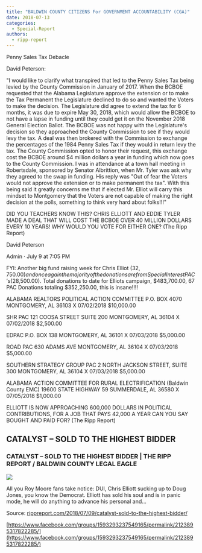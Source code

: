 ```yaml
---
title: "BALDWIN COUNTY CITIZENS For GOVERNMENT ACCOUNTABILITY (CGA)"
date: 2018-07-13
categories: 
  - Special-Report
authors: 
  - ripp-report
---
```


Penny Sales Tax Debacle

David Peterson:

"I would like to clarify what transpired that led to the Penny Sales Tax being levied by the County Commission in January of 2017. When the BCBOE requested that the Alabama Legislature approve the extension or to make the Tax Permanent the Legislature declined to do so and wanted the Voters to make the decision. The Legislature did agree to extend the tax for 6 months, it was due to expire May 30, 2018, which would allow the BCBOE to not have a lapse in funding until they could get it on the November 2018 General Election Ballot. The BCBOE was not happy with the Legislature's decision so they approached the County Commission to see if they would levy the tax. A deal was then brokered with the Commission to exchange the percentages of the 1984 Penny Sales Tax if they would in return levy the tax. The County Commission opted to honor their request, this exchange cost the BCBOE around $4 million dollars a year in funding which now goes to the County Commission. I was in attendance at a town hall meeting in Robertsdale, sponsored by Senator Albrittion, when Mr. Tyler was ask why they agreed to the swap in funding. His reply was "Out of fear the Voters would not approve the extension or to make permanent the tax". With this being said it greatly concerns me that if elected Mr. Elliot will carry this mindset to Montgomery that the Voters are not capable of making the right decision at the polls, something to think very hard about folks!!!"

DID YOU TEACHERS KNOW THIS? CHRIS ELLIOTT AND EDDIE TYLER MADE A DEAL THAT WILL COST THE BCBOE OVER 40 MILLION DOLLARS EVERY 10 YEARS! WHY WOULD YOU VOTE FOR EITHER ONE? (The Ripp Report)

David Peterson

Admin · July 9 at 7:05 PM

FYI: Another big fund raising week for Chris Elliot ($32,750.00) and once again the majority of the donations are from Special Interest PAC’s ($28,500.00). Total donations to date for Elliots campaign, $483,700.00, 67 PAC Donations totaling $352,250.00, this is insane!!!!

ALABAMA REALTORS POLITICAL ACTION COMMITTEE P.O. BOX 4070 MONTGOMERY, AL 36103 X 07/02/2018 $10,000.00

SHR PAC 121 COOSA STREET SUITE 200 MONTGOMERY, AL 36104 X 07/02/2018 $2,500.00

EDPAC P.O. BOX 138 MONTGOMERY, AL 36101 X 07/03/2018 $5,000.00

ROAD PAC 630 ADAMS AVE MONTGOMERY, AL 36104 X 07/03/2018 $5,000.00

SOUTHERN STRATEGY GROUP PAC 2 NORTH JACKSON STREET, SUITE 300 MONTGOMERY, AL 36104 X 07/03/2018 $5,000.00

ALABAMA ACTION COMMITTEE FOR RURAL ELECTRIFICATION (Baldwin County EMC) 19600 STATE HIGHWAY 59 SUMMERDALE, AL 36580 X 07/05/2018 $1,000.00

ELLIOTT IS NOW APPROACHING 600,000 DOLLARS IN POLITICAL CONTRIBUTIONS, FOR A JOB THAT PAYS 42,000 A YEAR CAN YOU SAY BOUGHT AND PAID FOR? (The Ripp Report)

## CATALYST – SOLD TO THE HIGHEST BIDDER

### CATALYST – SOLD TO THE HIGHEST BIDDER | THE RIPP REPORT / BALDWIN COUNTY LEGAL EAGLE

![](https://cdn.rippreport.com/wp-content/uploads/2018/07/chris-elliott-fairhope.jpg)

All you Roy Moore fans take notice: DUI, Chris Elliott sucking up to Doug Jones, you know the Democrat. Elliott has sold his soul and is in panic mode, he will do anything to advance his personal and…

Source: [rippreport.com/2018/07/09/catalyst-sold-to-the-highest-bidder/](https://rippreport.com/2018/07/09/catalyst-sold-to-the-highest-bidder/)

[https://www.facebook.com/groups/1593293237549165/permalink/2123895317822285/](https://www.facebook.com/groups/1593293237549165/permalink/2123895317822285/)
